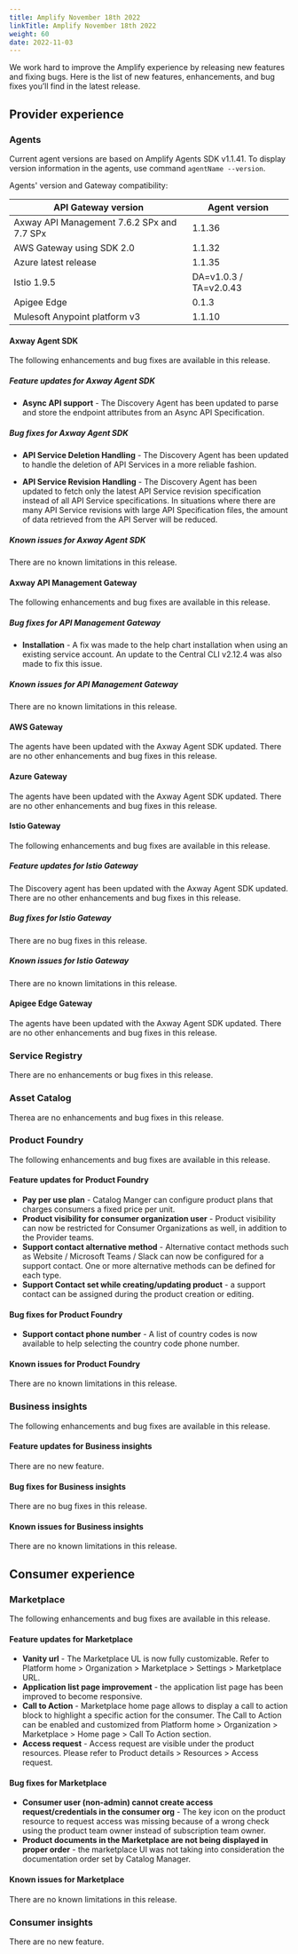 ```yaml
---
title: Amplify November 18th 2022
linkTitle: Amplify November 18th 2022
weight: 60
date: 2022-11-03
---
```

We work hard to improve the Amplify experience by releasing new features and fixing bugs. Here is the list of new features, enhancements, and bug fixes you’ll find in the latest release.

## Provider experience

### Agents

Current agent versions are based on Amplify Agents SDK v1.1.41. To display version information in the agents, use command `agentName --version`.

Agents' version and Gateway compatibility:

| API Gateway version                        | Agent version        |
|--------------------------------------------|----------------------|
| Axway API Management 7.6.2 SPx and 7.7 SPx | 1.1.36               |
| AWS Gateway using SDK 2.0                  | 1.1.32               |
| Azure latest release                       | 1.1.35               |
| Istio 1.9.5                                | DA=v1.0.3 / TA=v2.0.43 |
| Apigee Edge                                | 0.1.3                |
| Mulesoft Anypoint platform v3              | 1.1.10               |

#### Axway Agent SDK

The following enhancements and bug fixes are available in this release.

##### Feature updates for Axway Agent SDK

* **Async API support** - The Discovery Agent has been updated to parse and store the endpoint attributes from an Async API Specification.

##### Bug fixes for Axway Agent SDK

* **API Service Deletion Handling** - The Discovery Agent has been updated to handle the deletion of API Services in a more reliable fashion.

* **API Service Revision Handling** - The Discovery Agent has been updated to fetch only the latest API Service revision specification instead of all API Service specifications.  In situations where there are many API Service revisions with large API Specification files, the amount of data retrieved from the API Server will be reduced.

##### Known issues for Axway Agent SDK

There are no known limitations in this release.

#### Axway API Management Gateway

The following enhancements and bug fixes are available in this release.

##### Bug fixes for API Management Gateway

* **Installation** - A fix was made to the help chart installation when using an existing service account.  An update to the Central CLI v2.12.4 was also made to fix this issue.

##### Known issues for API Management Gateway

There are no known limitations in this release.

#### AWS Gateway

The agents have been updated with the Axway Agent SDK updated.  There are no other enhancements and bug fixes in this release.

#### Azure Gateway

The agents have been updated with the Axway Agent SDK updated.  There are no other enhancements and bug fixes in this release.

#### Istio Gateway

The following enhancements and bug fixes are available in this release.

##### Feature updates for Istio Gateway

The Discovery agent has been updated with the Axway Agent SDK updated.  There are no other enhancements and bug fixes in this release.

##### Bug fixes for Istio Gateway

There are no bug fixes in this release.

##### Known issues for Istio Gateway

There are no known limitations in this release.

#### Apigee Edge Gateway

The agents have been updated with the Axway Agent SDK updated.  There are no other enhancements and bug fixes in this release.

### Service Registry

There are no enhancements or bug fixes in this release.

### Asset Catalog

Therea are no enhancements and bug fixes in this release.

### Product Foundry

The following enhancements and bug fixes are available in this release.

#### Feature updates for Product Foundry

* **Pay per use plan** - Catalog Manger can configure product plans that charges consumers a fixed price per unit.
* **Product visibility for consumer organization user** - Product visibility can now be restricted for Consumer Organizations as well, in addition to the Provider teams.
* **Support contact alternative method** - Alternative contact methods such as Website / Microsoft Teams / Slack can now be configured for a support contact. One or more alternative methods can be defined for each type.
* **Support Contact set while creating/updating product** - a support contact can be assigned during the product creation or editing.

#### Bug fixes for Product Foundry

* **Support contact phone number** - A list of country codes is now available to help selecting the country code phone number.

#### Known issues for Product Foundry

There are no known limitations in this release.

### Business insights

The following enhancements and bug fixes are available in this release.

#### Feature updates for Business insights

There are no new feature.

#### Bug fixes for Business insights

There are no bug fixes in this release.

#### Known issues for Business insights

There are no known limitations in this release.

## Consumer experience

### Marketplace

The following enhancements and bug fixes are available in this release.

#### Feature updates for Marketplace

* **Vanity url** - The Marketplace UL is now fully customizable. Refer to Platform home > Organization > Marketplace > Settings > Marketplace URL.
* **Application list page improvement** - the application list page has been improved to become responsive.
* **Call to Action** - Marketplace home page allows to display a call to action block to highlight a specific action for the consumer. The Call to Action can be enabled and customized from Platform home > Organization > Marketplace > Home page > Call To Action section.
* **Access request** - Access request are visible under the product resources. Please refer to Product details > Resources > Access request.

#### Bug fixes for Marketplace

* **Consumer user (non-admin) cannot create access request/credentials in the consumer org** - The key icon on the product resource to request access was missing because of a wrong check using the product team owner instead of subscription team owner.
* **Product documents in the Marketplace are not being displayed in proper order** - the marketplace UI was not taking into consideration the documentation order set by Catalog Manager.

#### Known issues for Marketplace

There are no known limitations in this release.

### Consumer insights

There are no new feature.
